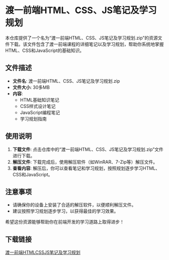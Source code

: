 # 渡一前端HTML、CSS、JS笔记及学习规划

本仓库提供了一个名为“渡一前端HTML、CSS、JS笔记及学习规划.zip”的资源文件下载。该文件包含了渡一前端课程的详细笔记以及学习规划，帮助你系统地掌握HTML、CSS和JavaScript的基础知识。

## 文件描述

- **文件名**: 渡一前端HTML、CSS、JS笔记及学习规划.zip
- **文件大小**: 30多MB
- **内容**: 
  - HTML基础知识笔记
  - CSS样式设计笔记
  - JavaScript编程笔记
  - 学习规划指南

## 使用说明

1. **下载文件**: 点击仓库中的“渡一前端HTML、CSS、JS笔记及学习规划.zip”文件进行下载。
2. **解压文件**: 下载完成后，使用解压软件（如WinRAR、7-Zip等）解压文件。
3. **查看内容**: 解压后，你可以查看笔记和学习规划，按照规划逐步学习HTML、CSS和JavaScript。

## 注意事项

- 请确保你的设备上安装了合适的解压软件，以便顺利解压文件。
- 建议按照学习规划逐步学习，以获得最佳的学习效果。

希望这份资源能够帮助你在前端开发的学习道路上取得进步！

## 下载链接

[渡一前端HTMLCSSJS笔记及学习规划](https://pan.quark.cn/s/20e7a650c2d9)